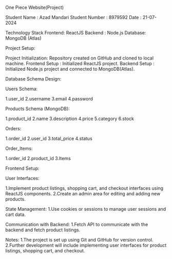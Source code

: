 One Piece Website(Project)

Student Name   : Azad Mandari
Student Number : 8979592
Date           : 21-07-2024


Technology Stack
Frontend: ReactJS
Backend :  Node.js
Database: MongoDB (Atlas)


Project Setup:

Project Initialization: Repository created on GitHub and cloned to local machine.
Frontend Setup        : Initialized ReactJS project.
Backend Setup         : Initialized Node.js project and connected to MongoDB(Atlas).


Database Schema Design:

Users Schema:

1.user_id
2.username
3.email
4.password


Products Schema (MongoDB):

1.product_id
2.name
3.description
4.price
5.category
6.stock


Orders:

1.order_id
2.user_id
3.total_price
4.status

Order_Items:

1.order_id
2.product_id
3.Items

Frontend Setup:

User Interfaces:

1.Implement product listings, shopping cart, and checkout interfaces using ReactJS components.
2.Create an admin area for editing and adding new products.


State Management:
1.Use cookies or sessions to manage user sessions and cart data.

Communication with Backend:
1.Fetch API to communicate with the backend and fetch product listings.


Notes:
1.The project is set up using Git and GitHub for version control.
2.Further development will include implementing user interfaces for product listings, shopping cart, and checkout.